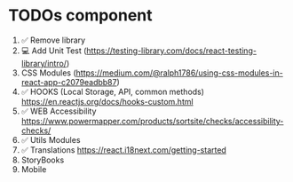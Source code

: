 # TODOs <Range /> component

1. ✅ Remove library
2. 💻 Add Unit Test 
   (https://testing-library.com/docs/react-testing-library/intro/)
3. CSS Modules 
   (https://medium.com/@ralph1786/using-css-modules-in-react-app-c2079eadbb87)
4. ✅ HOOKS (Local Storage, API, common methods)
   https://en.reactjs.org/docs/hooks-custom.html
5. ✅ WEB Accessibility
   https://www.powermapper.com/products/sortsite/checks/accessibility-checks/
6. ✅ Utils Modules
7. ✅ Translations
   https://react.i18next.com/getting-started
8. StoryBooks
9. Mobile